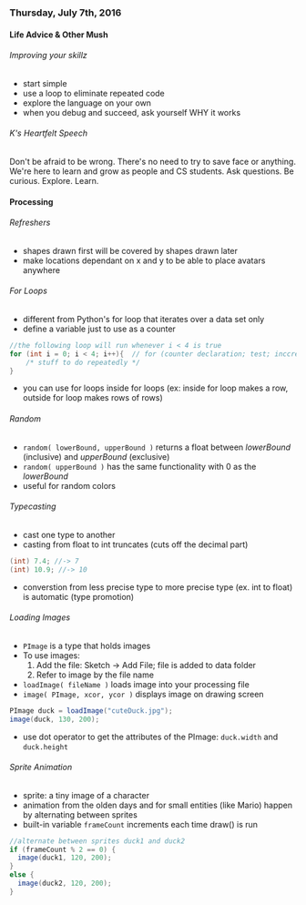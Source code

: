 
### Thursday, July 7th, 2016

#### Life Advice & Other Mush

###### Improving your skillz
* start simple
* use a loop to eliminate repeated code
* explore the language on your own
* when you debug and succeed, ask yourself WHY it works

###### K's Heartfelt Speech
Don't be afraid to be wrong. There's no need to try to save face or anything. We're here to learn and grow as people and CS students. Ask questions. Be curious. Explore. Learn. 

#### Processing

###### Refreshers
* shapes drawn first will be covered by shapes drawn later
* make locations dependant on x and y to be able to place avatars anywhere 

###### For Loops
* different from Python's for loop that iterates over a data set only
* define a variable just to use as a counter
```java
//the following loop will run whenever i < 4 is true
for (int i = 0; i < 4; i++){  // for (counter declaration; test; inccrement)
    /* stuff to do repeatedly */
}
```
* you can use for loops inside for loops (ex: inside for loop makes a row, outside for loop makes rows of rows)

###### Random
* `random( lowerBound, upperBound )` returns a float between *lowerBound* (inclusive) and *upperBound* (exclusive)
* `random( upperBound )` has the same functionality with 0 as the *lowerBound*
* useful for random colors

###### Typecasting
* cast one type to another 
* casting from float to int truncates (cuts off the decimal part)
```java
(int) 7.4; //-> 7
(int) 10.9; //-> 10
```
* converstion from less precise type to more precise type (ex. int to float) is automatic (type promotion)

###### Loading Images
* `PImage` is a type that holds images
* To use images:
  1. Add the file: Sketch -> Add File; file is added to data folder
  2. Refer to image by the file name
* `loadImage( fileName )` loads image into your processing file
* `image( PImage, xcor, ycor )` displays image on drawing screen
```java
PImage duck = loadImage("cuteDuck.jpg");
image(duck, 130, 200);
```
* use dot operator to get the attributes of the PImage: `duck.width` and `duck.height`

###### Sprite Animation
* sprite: a tiny image of a character
* animation from the olden days and for small entities (like Mario) happen by alternating between sprites
* built-in variable `frameCount` increments each time draw() is run
```java
//alternate between sprites duck1 and duck2
if (frameCount % 2 == 0) {
  image(duck1, 120, 200);
}
else {
  image(duck2, 120, 200);
}
```
